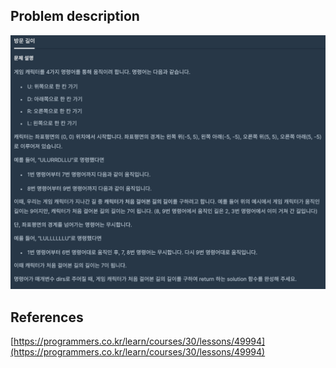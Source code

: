 ## Problem description
![Problem description](./Problem-49994.png)

## References
[https://programmers.co.kr/learn/courses/30/lessons/49994](https://programmers.co.kr/learn/courses/30/lessons/49994)
